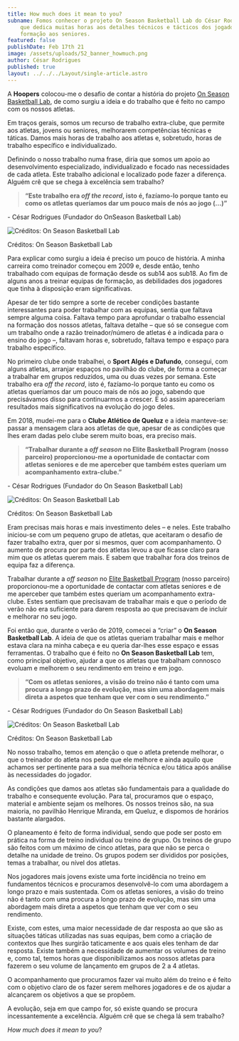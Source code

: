 ```yaml
---
title: How much does it mean to you?
subname: Fomos conhecer o projeto On Season Basketball Lab do César Rodrigues,
    que dedica muitas horas aos detalhes técnicos e tácticos dos jogadores, da
    formação aos seniores.
featured: false
publishDate: Feb 17th 21
image: /assets/uploads/52_banner_howmuch.png
author: César Rodrigues
published: true
layout: ../../../Layout/single-article.astro
---
```


A **Hoopers** colocou-me o desafio de contar a história do projeto [On Season Basketball Lab](https://www.instagram.com/onseason.basketball.lab/), de como surgiu a ideia e do trabalho que é feito no campo com os nossos atletas.

Em traços gerais, somos um recurso de trabalho extra-clube, que permite aos atletas, jovens ou seniores, melhorarem competências técnicas e táticas. Damos mais horas de trabalho aos atletas e, sobretudo, horas de trabalho específico e individualizado.

Definindo o nosso trabalho numa frase, diria que somos um apoio ao desenvolvimento especializado, individualizado e focado nas necessidades de cada atleta. Este trabalho adicional e localizado pode fazer a diferença. Alguém crê que se chega à excelência sem trabalho?

> **“Este trabalho era _off the record_, isto é, fazíamo-lo porque tanto eu como os atletas queríamos dar um pouco mais de nós ao jogo (…)”**

\- César Rodrigues (Fundador do OnSeason Basketball Lab)

![Créditos: On Season Basketball Lab](/assets/uploads/lab.jpg "Créditos: On Season Basketball Lab")

Créditos: On Season Basketball Lab

Para explicar como surgiu a ideia é preciso um pouco de história. A minha carreira como treinador começou em 2009 e, desde então, tenho trabalhado com equipas de formação desde os sub14 aos sub18. Ao fim de alguns anos a treinar equipas de formação, as debilidades dos jogadores que tinha à disposição eram significativas.

Apesar de ter tido sempre a sorte de receber condições bastante interessantes para poder trabalhar com as equipas, sentia que faltava sempre alguma coisa. Faltava tempo para aprofundar o trabalho essencial na formação dos nossos atletas, faltava detalhe – que só se consegue com um trabalho onde a razão treinador/número de atletas é a indicada para o ensino do jogo –, faltavam horas e, sobretudo, faltava tempo e espaço para trabalho específico.

No primeiro clube onde trabalhei, o **Sport Algés e Dafundo**, consegui, com alguns atletas, arranjar espaços no pavilhão do clube, de forma a começar a trabalhar em grupos reduzidos, uma ou duas vezes por semana. Este trabalho era _off the record_, isto é, fazíamo-lo porque tanto eu como os atletas queríamos dar um pouco mais de nós ao jogo, sabendo que precisávamos disso para continuarmos a crescer. E só assim apareceriam resultados mais significativos na evolução do jogo deles.

Em 2018, mudei-me para o **Clube Atlético de Queluz** e a ideia manteve-se: passar a mensagem clara aos atletas de que, apesar de as condições que lhes eram dadas pelo clube serem muito boas, era preciso mais.

> **“Trabalhar durante a _off season_ no Elite Basketball Program (nosso parceiro) proporcionou-me a oportunidade de contactar com atletas seniores e de me aperceber que também estes queriam um acompanhamento extra-clube.”**

\- César Rodrigues (Fundador do On Season Basketball Lab)

![Créditos: On Season Basketball Lab](/assets/uploads/lab2.jpg "Créditos: On Season Basketball Lab")

Créditos: On Season Basketball Lab

Eram precisas mais horas e mais investimento deles – e neles. Este trabalho iniciou-se com um pequeno grupo de atletas, que aceitaram o desafio de fazer trabalho extra, quer por si mesmos, quer com acompanhamento. O aumento de procura por parte dos atletas levou a que ficasse claro para mim que os atletas querem mais. E sabem que trabalhar fora dos treinos de equipa faz a diferença.

Trabalhar durante a _off season_ no [Elite Basketball Program](https://www.hoopers.club/noticias/elite-basketball-program-os-bons-os-maus-e-os-viloes) (nosso parceiro) proporcionou-me a oportunidade de contactar com atletas seniores e de me aperceber que também estes queriam um acompanhamento extra-clube. Estes sentiam que precisavam de trabalhar mais e que o período de verão não era suficiente para darem resposta ao que precisavam de incluir e melhorar no seu jogo.

Foi então que, durante o verão de 2019, comecei a “criar” o **On Season Basketball Lab**. A ideia de que os atletas queriam trabalhar mais e melhor estava clara na minha cabeça e eu queria dar-lhes esse espaço e essas ferramentas. O trabalho que é feito no **On Season Basketball Lab** tem, como principal objetivo, ajudar a que os atletas que trabalham connosco evoluam e melhorem o seu rendimento em treino e em jogo.

> **“Com os atletas seniores, a visão do treino não é tanto com uma procura a longo prazo de evolução, mas sim uma abordagem mais direta a aspetos que tenham que ver com o seu rendimento.”**

\- César Rodrigues (Fundador do On Season Basketball Lab)

![Créditos: On Season Basketball Lab](/assets/uploads/lab3.jpg "Créditos: On Season Basketball Lab")

Créditos: On Season Basketball Lab

No nosso trabalho, temos em atenção o que o atleta pretende melhorar, o que o treinador do atleta nos pede que ele melhore e ainda aquilo que achamos ser pertinente para a sua melhoria técnica e/ou tática após análise às necessidades do jogador.

As condições que damos aos atletas são fundamentais para a qualidade do trabalho e consequente evolução. Para tal, procuramos que o espaço, material e ambiente sejam os melhores. Os nossos treinos são, na sua maioria, no pavilhão Henrique Miranda, em Queluz, e dispomos de horários bastante alargados.

O planeamento é feito de forma individual, sendo que pode ser posto em prática na forma de treino individual ou treino de grupo. Os treinos de grupo são feitos com um máximo de cinco atletas, para que não se perca o detalhe na unidade de treino. Os grupos podem ser divididos por posições, temas a trabalhar, ou nível dos atletas.

Nos jogadores mais jovens existe uma forte incidência no treino em fundamentos técnicos e procuramos desenvolvê-lo com uma abordagem a longo prazo e mais sustentada. Com os atletas seniores, a visão do treino não é tanto com uma procura a longo prazo de evolução, mas sim uma abordagem mais direta a aspetos que tenham que ver com o seu rendimento.

Existe, com estes, uma maior necessidade de dar resposta ao que são as situações táticas utilizadas nas suas equipas, bem como a criação de contextos que lhes surgirão taticamente e aos quais eles tenham de dar resposta. Existe também a necessidade de aumentar os volumes de treino e, como tal, temos horas que disponibilizamos aos nossos atletas para fazerem o seu volume de lançamento em grupos de 2 a 4 atletas.

O acompanhamento que procuramos fazer vai muito além do treino e é feito com o objetivo claro de os fazer serem melhores jogadores e de os ajudar a alcançarem os objetivos a que se propõem.

A evolução, seja em que campo for, só existe quando se procura incessantemente a excelência. Alguém crê que se chega lá sem trabalho?

_How much does it mean to you_?
